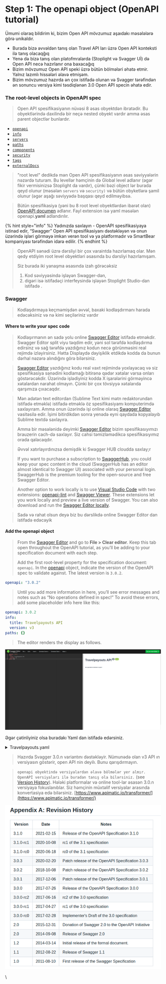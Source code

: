 # Step 1: The openapi object (OpenAPI tutorial)

Ümumi olaraq bildirim ki, bizim Open API mövzumuz aşaıdakı məsələlərə görə unikaldır.

* Burada bizə əvvəldən tanış olan Travel API ları üzrə Open API konteksti ilə tanış olacaqğıq
* Yenə də bizə tanış olan platofmralarda (Stoplight və Svagger Uİ) də Open API necə hazırlanır ona baxacağıq
* Bizim mövzumuz Open API speki üzrə bütün bölmələri əhatə etmir. Yalnız lazımlı hissələri əlavə etmişəm.
* Bizim mövzumuz hazırda ən çox istifadə olunan və Svagger tərəfindən ən sonuncu versiya kimi təsdiqlənən 3.0 Open API specin əhatə edir.&#x20;

### The root-level objects in OpenAPI spec <a href="#the-root-level-objects-in-openapi-spec" id="the-root-level-objects-in-openapi-spec"></a>

> Open API spesifikasiyanın nüvəsi 8 əsas obyektdən ibratədir. Bu obyektlərində daxilində bir neçə nested obyekt vardır amma əsas parent objectlər bunlardır.

* [`openapi`](https://github.com/OAI/OpenAPI-Specification/blob/master/versions/3.1.0.md#oasObject)
* [`info`](https://github.com/OAI/OpenAPI-Specification/blob/master/versions/3.1.0.md#infoObject)
* [`servers`](https://github.com/OAI/OpenAPI-Specification/blob/master/versions/3.1.0.md#serverObject)
* [`paths`](https://github.com/OAI/OpenAPI-Specification/blob/master/versions/3.1.0.md#pathsObject)
* [`components`](https://github.com/OAI/OpenAPI-Specification/blob/master/versions/3.1.0.md#componentsObject)
* [`security`](https://github.com/OAI/OpenAPI-Specification/blob/master/versions/3.1.0.md#securityRequirementObject)
* [`tags`](https://github.com/OAI/OpenAPI-Specification/blob/master/versions/3.1.0.md#tagObject)
* [`externalDocs`](https://github.com/OAI/OpenAPI-Specification/blob/master/versions/3.1.0.md#externalDocumentationObject)

> "root level" dedikdə mən Open API spesifikasiyanın əsas səviyyələrin nəzərdə tuturam. Bu levellər həmçinin də Global level adlanır (əgər fikir vermisinizsə Stoplight da vardır), çünki bəzi object lər burada qeyd olunur (məsələn `servers` və `security)` və bütün obyketlərə şamil olunur (əgər aşağı səviyyədə başqası qeyd edilməyibsə.

> Bütün spesifikasiya (yəni bu 8 root level obyektlərdən ibarət olan) [OpenAPI documen](https://github.com/OAI/OpenAPI-Specification/blob/master/versions/3.1.0.md#oasDocument) adlanır. Fayl extension isə yaml məsələn openapi.**yaml** adlandırılır.

{% hint style="info" %}
Yadınızda saxlayın - OpenAPI spesifikasiyaya istinad edir, “Swagger” Open API spesifikasiyanı dəstəkləyən və onun üzərində işləri görməyə imkan verən tool və ya platformadır və SmartBear kompaniyası tərəfindən idarə edilir.
{% endhint %}

> OpenAPI sənədi üzrə dərsliyi bir çox varaintda hazırlamaq olar. Mən qedy etdiyim root level obyektləri əsasında bu dərsliyi hazırlamışam.&#x20;
>
> Siz burada iki yanaşma əsasında izah görəcəksiz
>
> 1. Kod səviyyəsində işləyən Swagger-dən,&#x20;
> 2. digəri isə istifadəçi interfeysində işləyən Stoplight Studio-dan istifadə .

### Swagger <a href="#swagger" id="swagger"></a>

> Kodlaşdırmaya keçməmişdən əvvəl, baxaki kodlaşdırmanı harada edəcəksiniz və nə kimi seçiləriniz vardır
>
>

#### Where to write your spec code

> Kodlaşırmanın ən sadə yolu online [Swagger Editor](https://swagger.io/swagger-editor/) istifadə etməkdir. Swagger Editor split viyu təqdim edir, yəni sol tərəfdə kodlaşdırma edirsinz və sağ tərəfdə yazdığınız kodun necə görünməsini real rejimdə izləyirsiniz. Hətta Displaydə dəyişiklik etdikdə kodda da bunun dərhal nəzərə alındığını görə bilərsiniz.

> &#x20;[Swagger Editor](https://swagger.io/swagger-editor/) yazdığınız kodu real vaxt rejimində yoxlayacaq və siz spesifikasiya sənədini kodlamağı bitirənə qədər xətalar varsa onları göstərəcəkdir. Üzərində işlədiyiniz kodda X işarələrini görməyincə xətalardan narahat olmayın. Çünki bir çox tövsiyyə xətalarıda qarşımıza çıxacaqdır.

> Mən adətən text editordan (Sublime Text kimi mətn redaktorundan istifadə etməklə) istifadə etməklə öz spesifikasiyamı komputerimdə saxlayıram. Amma onun üzərində işi online olaraq  [Swagger Editor](https://swagger.io/swagger-editor/) vasitəsilə edir. İşimi bitirdikdən sonra yenədə eyni qaydada kopyalayıb Sublime textdə saxlayıra.&#x20;
>
> Amma bir məsələnidə deyimki  [Swagger Editor](https://swagger.io/swagger-editor/) bizim spesifikasıyımızı brauzerin cach-də saxlayır. Siz cahsi təmizləmədikcə spesifikasıyımız orada qalacaqdır. &#x20;
>
> Əvvəl xatırlayırdınızsa demişdik ki Swagger HUB cloudda saxlay;r
>
> If you want to purchase a subscription to [SwaggerHub](https://idratherbewriting.com/learnapidoc/pubapis\_swaggerhub\_smartbear.html), you could keep your spec content in the cloud (SwaggerHub has an editor almost identical to Swagger UI) associated with your personal login. SwaggerHub is the premium tooling for the open-source and free Swagger Editor.

> Another option to work locally is to use [Visual Studio Code](https://code.visualstudio.com/) with two extensions: [openapi-lint](https://marketplace.visualstudio.com/items?itemName=mermade.openapi-lint) and [Swagger Viewer](https://marketplace.visualstudio.com/items?itemName=Arjun.swagger-viewer). These extensions let you work locally and preview a live version of Swagger. You can also download and run the [Swagger Editor locally](https://swagger.io/tools/swagger-editor/).

> Sadə və rahat olsun deyə biz bu dərslikdə online Swagger Editor dan istifadə edəcəyik

#### Add the openapi object

> From the [Swagger Editor](https://editor.swagger.io/) and go to **File > Clear editor**. Keep this tab open throughout the OpenAPI tutorial, as you’ll be adding to your specification document with each step.
>
> Add the first root-level property for the specification document: `openapi`. In the [openapi](https://github.com/OAI/OpenAPI-Specification/blob/master/versions/3.1.0.md#oasObject) object, indicate the version of the OpenAPI spec to validate against. The latest version is `3.0.2`.

```yaml
openapi: "3.0.2"
```

> Until you add more information in here, you’ll see error messages and notes such as “No operations defined in spec!” To avoid these errors, add some placeholder info here like this:

```yaml
openapi: 3.0.2
info:
  title: Travelpayouts API
  version: v3
paths: {}
```

> The editor renders the display as follows.

![](<.gitbook/assets/image (3) (1).png>)

Əgər çətinliyiniz olsa buradakı Yaml dan istifadə edərsiniz.

<details>

<summary>Travelpayouts.yaml</summary>

```yaml
openapi: 3.0.0
x-stoplight:
  id: 76s9h4g291j6r
info:
  title: Travelpayouts API
  version: '3'
  description: |-
    Returns the cheapest tickets for specific dates. This sample Swagger file covers the `current` endpoint only from the Travelpayouts API. <br/><br/>  
    > All parameters are optional, you must select at least `destination` or `origin` parameter. By default this endpoint retrieves **chepeast ticket**.
  contact:
    name: Support
    url: 'https://support.travelpayouts.com/'
    email: someone@gmail.com
  termsOfService: 'https://support.travelpayouts.com/hc/en-us/articles/360004162111-Terms-of-the-Travelpayouts-Travel-Affiliate-Network'
  license:
    name: 'License (MIT, Apache 2.0, etc): Attribution-ShareAlike 4.0 International (CC BY-SA 4.0)'
    url: 'https://creativecommons.org/licenses/by-sa/4.0/'''
servers:
  - url: 'https://api.travelpayouts.com/aviasales/v3'
    description: Production
paths:
  /prices_for_dates:
    get:
      summary: Get the cheapest ticket
      tags:
        - Flight
      responses:
        '200':
          description: OK
          content:
            application/json:
              schema:
                type: object
                properties:
                  success:
                    type: boolean
                  data:
                    type: array
                    items:
                      type: object
                      properties:
                        origin:
                          type: string
                        destination:
                          type: string
                        origin_airport:
                          type: string
                        destination_airport:
                          type: string
                        price:
                          type: integer
                        airline:
                          type: string
                        flight_number:
                          type: string
                        departure_at:
                          type: string
                        return_at:
                          type: string
                        transfers:
                          type: integer
                        return_transfers:
                          type: integer
                        duration:
                          type: integer
                        link:
                          type: string
                x-examples:
                  Example 1:
                    success: true
                    data:
                      - origin: LON
                        destination: BCN
                        origin_airport: DME
                        destination_airport: BCN
                        price: 3001
                        airline: IO
                        flight_number: '675'
                        departure_at: '2022-01-21T22:30:00+03:00'
                        return_at: '2022-02-03T06:25:00+03:00'
                        transfers: 0
                        return_transfers: 0
                        duration: 175
                        link: /search/LON2101BCN03021?t=IO16427934001642798800000090DMEBCN16438587001643863800000085BCNVKO_9a6898092e218d1d1a374ecdd20a7fc6_3001&search_date=27122021&expected_price_uuid=bccbd9bf-69dc-49e2-a09b-c7bb6414fde5&expected_price_currency=rub
              examples:
                example-1:
                  value:
                    success: true
                    data:
                      - origin: LON
                        destination: BCN
                        origin_airport: DME
                        destination_airport: BCN
                        price: 3001
                        airline: IO
                        flight_number: '675'
                        departure_at: '2022-01-21T22:30:00+03:00'
                        return_at: '2022-02-03T06:25:00+03:00'
                        transfers: 0
                        return_transfers: 0
                        duration: 175
                        link: /search/LON2101BCN03021?t=IO16427934001642798800000090DMEBCN16438587001643863800000085BCNVKO_9a6898092e218d1d1a374ecdd20a7fc6_3001&search_date=27122021&expected_price_uuid=bccbd9bf-69dc-49e2-a09b-c7bb6414fde5&expected_price_currency=rub
      operationId: get-prices_for_dates
      description: ''
      parameters:
        - $ref: '#/components/parameters/currency'
        - schema:
            type: string
          in: query
          name: origin
          description: An IATA code of a city or an airport of the origin
        - schema:
            type: string
          in: query
          name: destination
          description: 'An IATA code of a city or an airport of the destination (if you don''t specify origin parameter, you must set destination)'
        - schema:
            type: string
            pattern: YYYY-MM or YYYY-MM-DD
          in: query
          name: departure_at
          description: 'the departure date '
        - schema:
            type: string
          in: query
          name: return_at
          description: the return date. For one-way tickets do not specify it
        - schema:
            type: boolean
            default: false
          in: query
          name: direct
          description: 'non-stop tickets, `true` or `false`'
        - schema:
            type: string
            default: ru
          in: query
          name: market
          description: sets the market of the data source
        - schema:
            type: string
            default: '30'
            maxLength: 1000
          in: query
          name: limit
          description: the total number of records on a page
        - schema:
            type: string
          in: query
          name: page
          description: 'a page number, is used to skip some massive of results. For example, if we want to get the entries from *100* to *150*, we need to set `page=3`, and `limit=50`'
        - schema:
            type: string
            enum:
              - price
              - route
            default: price
          in: query
          name: sorting
          description: 'the assorting of prices. <br/><br/>  *price* — by the price (the default value). For the directions, only city — city assorting by the price is possible <br/><br/>  *route* — by the popularity of a route.'
        - schema:
            type: boolean
            default: false
          in: query
          name: unique
          description: 'returning only unique routes, if only origin is specified, `true` or `false`'
    parameters: []
components:
  schemas: {}
  securitySchemes:
    3c63416a24d3b969da6df9271faa9d6e:
      type: apiKey
      in: query
      name: token
  parameters:
    currency:
      name: currency
      in: query
      required: false
      schema:
        type: string
        default: RUB
      description: the currency of prices
x-internal: false
security:
  - 3c63416a24d3b969da6df9271faa9d6e: []
```

</details>

> Hazırda Svagger 3.0.n variantını dəstəkləyir. Nümunədə olan v3 API ın versiyasın göstərir, open API nin deyilı. Bunu qarışdırmayın.

> `openapi obyektində versiyalardan əlavə bölmələr yer almır. OpenAPİ versiyaları ilə buradan tanış ola bilərsiniz.` (see [Version History](https://github.com/OAI/OpenAPI-Specification/blob/master/versions/3.1.0.md#appendix-a-revision-history)). Hələki platformalar və online tool-lar əsasən 3.0.n versiyaya fokuslanıblar. Siz həmçinin müxtəlif versiyalar arasında konvertasiya edə bilərsiniz. [https://www.apimatic.io/transformer/](https://www.apimatic.io/transformer/)

![](<.gitbook/assets/image (3) (1) (1).png>)

\
